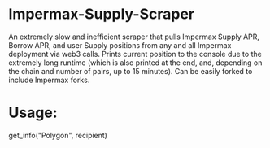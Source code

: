# Impermax-Supply-Scraper

An extremely slow and inefficient scraper that pulls Impermax Supply APR, Borrow APR, and user Supply positions from any and all Impermax deployment via web3 calls. Prints current position to the console due to the extremely long runtime (which is also printed at the end, and, depending on the chain and number of pairs, up to 15 minutes). Can be easily forked to include Impermax forks. 

# Usage: 
get_info("Polygon", recipient)
